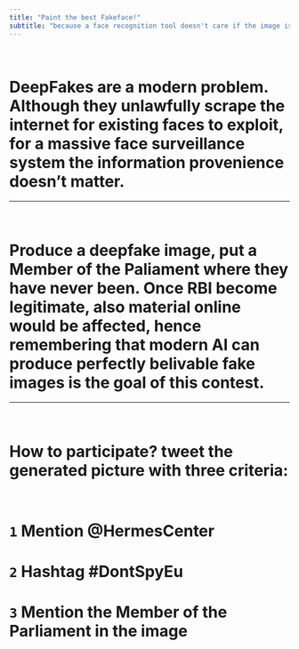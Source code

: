 ```yaml
---
title: "Paint the best Fakeface!"
subtitle: "because a face recognition tool doesn't care if the image is actually true"
---
```


<br>

# **DeepFakes are a modern problem**. Although they unlawfully scrape the internet for existing faces to exploit, for **a massive face surveillance system** the information provenience doesn’t matter.

---
<br>

# Produce a deepfake image, put a Member of the Paliament where they have never been. Once RBI become legitimate, also material online would be affected, hence remembering that modern AI can produce perfectly belivable fake images is the goal of this contest.

---
<br>

# **How to participate?** tweet the generated picture with three criteria: 

<br>

# `1` Mention @HermesCenter
# `2` Hashtag #DontSpyEu
# `3` Mention the Member of the Parliament in the image
